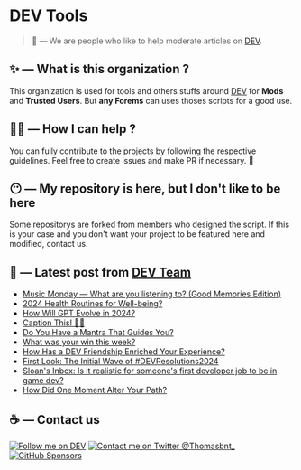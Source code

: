 # DEV Tools

> 🔧 — We are people who like to help moderate articles on [DEV](https://dev.to).

## ✨ — What is this organization ?

This organization is used for tools and others stuffs around [DEV](https://dev.to) for **Mods** and **Trusted Users**. But __any Forems__ can uses thoses scripts for a good use.


## 💪🏼 — How I can help ?

You can fully contribute to the projects by following the respective guidelines. Feel free to create issues and make PR if necessary. 🎉

## 😶 — My repository is here, but I don't like to be here

Some repositorys are forked from members who designed the script. If this is your case and you don't want your project to be featured here and modified, contact us.

## 📝 — Latest post from [DEV Team](https://dev.to/devteam)

<!-- BLOG-POST-LIST:START -->
- [Music Monday — What are you listening to? &lpar;Good Memories Edition&rpar;](https://dev.to/devteam/music-monday-what-are-you-listening-to-good-memories-edition-2cbg)
- [2024 Health Routines for Well-being?](https://dev.to/devteam/2024-health-routines-for-well-being-2k7f)
- [How Will GPT Evolve in 2024?](https://dev.to/devteam/how-will-gpt-evolve-in-2024-2pc8)
- [Caption This! 🤔💭](https://dev.to/devteam/caption-this-47fo)
- [Do You Have a Mantra That Guides You?](https://dev.to/devteam/do-you-have-a-mantra-that-guides-you-17bf)
- [What was your win this week?](https://dev.to/devteam/what-was-your-win-this-week-6l8)
- [How Has a DEV Friendship Enriched Your Experience?](https://dev.to/devteam/how-has-a-dev-friendship-enriched-your-experience-5bh5)
- [First Look: The Initial Wave of #DEVResolutions2024](https://dev.to/devteam/first-look-the-initial-wave-of-devresolutions2024-l4f)
- [Sloan&#39;s Inbox: Is it realistic for someone&#39;s first developer job to be in game dev?](https://dev.to/devteam/sloans-inbox-is-it-realistic-for-someones-first-developer-job-to-be-in-game-dev-4j)
- [How Did One Moment Alter Your Path?](https://dev.to/devteam/how-did-a-one-moment-alter-your-path-2g65)
<!-- BLOG-POST-LIST:END -->


## ☕ — Contact us

[![Follow me on DEV](https://img.shields.io/badge/dev.to-%2308090A.svg?&style=for-the-badge&logo=dev.to&logoColor=white&alt=devto)](https://dev.to/thomasbnt)
[![Contact me on Twitter @Thomasbnt_](https://img.shields.io/badge/Contact%20me%20on%20Twitter-%231DA1F2.svg?&style=for-the-badge&logo=twitter&logoColor=white&alt=twitter)](https://twitter.com/messages/1142357270-1142357270?text=Hello,%20I%20contact%20you%20from%20devtotools%20&recipient_id=1142357270) [![GitHub Sponsors](https://img.shields.io/badge/Sponsor%20me-%23EA54AE.svg?&style=for-the-badge&logo=github-sponsors&logoColor=white)](https://github.com/sponsors/thomasbnt)



